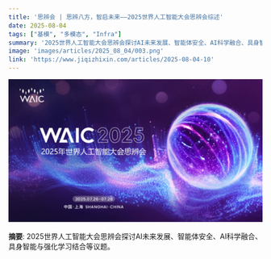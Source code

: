 ```yaml
---
title: '思辨会 | 思辨八方，智启未来——2025世界人工智能大会思辨会综述'
date: 2025-08-04
tags: ["基模", "多模态", "Infra"]
summary: '2025世界人工智能大会思辨会探讨AI未来发展、智能体安全、AI科学融合、具身智能与强化学习结合等议题。'
image: 'images/articles/2025_08_04/003.png'
link: 'https://www.jiqizhixin.com/articles/2025-08-04-10'
---
```

![思辨会 | 思辨八方，智启未来——2025世界人工智能大会思辨会综述](images/articles/2025_08_04/003.png)

**摘要**: 2025世界人工智能大会思辨会探讨AI未来发展、智能体安全、AI科学融合、具身智能与强化学习结合等议题。
